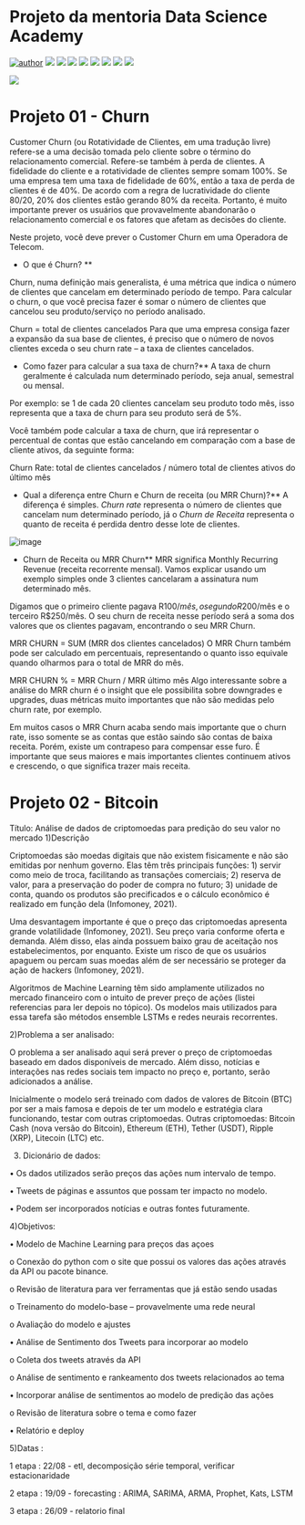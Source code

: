 # Projeto da mentoria Data Science Academy

[![author](https://img.shields.io/badge/author-RafaelGallo-red.svg)](https://github.com/RafaelGallo?tab=repositories) 
[![](https://img.shields.io/badge/python-3.7+-blue.svg)](https://www.python.org/downloads/release/python-374/) 
[![](https://img.shields.io/badge/Pandas-blue.svg)](https://pandas.pydata.org/) 
[![](https://img.shields.io/badge/Matplotlib-blue.svg)](https://matplotlib.org/)
[![](https://img.shields.io/badge/plotly-green.svg)](https://plotly.com/)
[![](https://img.shields.io/badge/Seaborn-green.svg)](https://seaborn.pydata.org/)
[![](https://img.shields.io/badge/Matplotlib-orange.svg)](https://scikit-learn.org/stable/) 
[![](https://img.shields.io/badge/Scikit_Learn-green.svg)](https://scikit-learn.org/stable/)
[![](https://img.shields.io/badge/Numpy-White.svg)](https://numpy.org/)

![](https://github.com/RafaelGallo/Mentoria-machine-learning---DSA-2021/blob/main/src/25332.jpg)

# Projeto 01 - Churn
Customer Churn (ou Rotatividade de Clientes, em uma tradução livre) refere-se a uma decisão tomada pelo cliente sobre o término do relacionamento comercial. Refere-se também à perda de clientes. A fidelidade do cliente e a rotatividade de clientes sempre somam 100%. Se uma empresa tem uma taxa de fidelidade de 60%, então a taxa de perda de clientes é de 40%. De acordo com a regra de lucratividade do cliente 80/20, 20% dos clientes estão gerando 80% da receita. Portanto, é muito importante prever os usuários que provavelmente abandonarão o relacionamento comercial e os fatores que afetam as decisões do cliente.

Neste projeto, você deve prever o Customer Churn em uma Operadora de Telecom.

* O que é Churn? **

Churn, numa definição mais generalista, é uma métrica que indica o número de clientes que cancelam em determinado período de tempo. Para calcular o churn, o que você precisa fazer é somar o número de clientes que cancelou seu produto/serviço no período analisado.

Churn = total de clientes cancelados
Para que uma empresa consiga fazer a expansão da sua base de clientes, é preciso que o número de novos clientes exceda o seu churn rate – a taxa de clientes cancelados.

* Como fazer para calcular a sua taxa de churn?**
A taxa de churn geralmente é calculada num determinado período, seja anual, semestral ou mensal.

Por exemplo: se 1 de cada 20 clientes cancelam seu produto todo mês, isso representa que a taxa de churn para seu produto será de 5%.

Você também pode calcular a taxa de churn, que irá representar o percentual de contas que estão cancelando em comparação com a base de cliente ativos, da seguinte forma:

Churn Rate: total de clientes cancelados / número total de clientes ativos do último mês

* Qual a diferença entre Churn e Churn de receita (ou MRR Churn)?**
A diferença é simples. *Churn rate* representa o número de clientes que cancelam num determinado período, já o *Churn de Receita* representa o quanto de receita é perdida dentro desse lote de clientes.


![image](https://user-images.githubusercontent.com/72530507/131258231-370315c1-dc6a-482d-88fd-c5aa2351944f.png)


* Churn de Receita ou MRR Churn**
MRR significa Monthly Recurring Revenue (receita recorrente mensal). Vamos explicar usando um exemplo simples onde 3 clientes cancelaram a assinatura num determinado mês.

Digamos que o primeiro cliente pagava R$100/mês, o segundo R$200/mês e o terceiro R$250/mês. O seu churn de receita nesse período será a soma dos valores que os clientes pagavam, encontrando o seu MRR Churn.

MRR CHURN = SUM (MRR dos clientes cancelados)
O MRR Churn também pode ser calculado em percentuais, representando o quanto isso equivale quando olharmos para o total de MRR do mês.

MRR CHURN % = MRR Churn / MRR último mês
Algo interessante sobre a análise do MRR churn é o insight que ele possibilita sobre downgrades e upgrades, duas métricas muito importantes que não são medidas pelo churn rate, por exemplo.

Em muitos casos o MRR Churn acaba sendo mais importante que o churn rate, isso somente se as contas que estão saindo são contas de baixa receita. Porém, existe um contrapeso para compensar esse furo. É importante que seus maiores e mais importantes clientes continuem ativos e crescendo, o que significa trazer mais receita.


# Projeto 02 - Bitcoin

Título: Análise de dados de criptomoedas para predição do seu valor no mercado
1)Descrição

Criptomoedas são moedas digitais que não existem fisicamente e não são emitidas por nenhum governo. Elas têm três principais funções: 1) servir como meio de troca, facilitando as transações comerciais; 2) reserva de valor, para a preservação do poder de compra no futuro; 3) unidade de conta, quando os produtos são precificados e o cálculo econômico é realizado em função dela (Infomoney, 2021).

Uma desvantagem importante é que o preço das criptomoedas apresenta grande volatilidade (Infomoney, 2021). Seu preço varia conforme oferta e demanda. Além disso, elas ainda possuem baixo grau de aceitação nos estabelecimentos, por enquanto. Existe um risco de que os usuários apaguem ou percam suas moedas além de ser necessário se proteger da ação de hackers (Infomoney, 2021).

Algoritmos de Machine Learning têm sido amplamente utilizados no mercado financeiro com o intuito de prever preço de ações (listei referencias para ler depois no tópico). Os modelos mais utilizados para essa tarefa são métodos ensemble LSTMs e redes neurais recorrentes.

2)Problema a ser analisado:

O problema a ser analisado aqui será prever o preço de criptomoedas baseado em dados disponíveis de mercado. Além disso, notícias e interações nas redes sociais tem impacto no preço e, portanto, serão adicionados a análise.

Inicialmente o modelo será treinado com dados de valores de Bitcoin (BTC) por ser a mais famosa e depois de ter um modelo e estratégia clara funcionando, testar com outras criptomoedas. Outras criptomoedas: Bitcoin Cash (nova versão do Bitcoin), Ethereum (ETH), Tether (USDT), Ripple (XRP), Litecoin (LTC) etc.

3) Dicionário de dados:

• Os dados utilizados serão preços das ações num intervalo de tempo.

• Tweets de páginas e assuntos que possam ter impacto no modelo.

• Podem ser incorporados notícias e outras fontes futuramente.

4)Objetivos:

• Modelo de Machine Learning para preços das açoes

o Conexão do python com o site que possui os valores das ações através da API ou pacote binance.

o Revisão de literatura para ver ferramentas que já estão sendo usadas

o Treinamento do modelo-base – provavelmente uma rede neural

o Avaliação do modelo e ajustes

• Análise de Sentimento dos Tweets para incorporar ao modelo

o Coleta dos tweets através da API

o Análise de sentimento e rankeamento dos tweets relacionados ao tema

• Incorporar análise de sentimentos ao modelo de predição das ações

o Revisão de literatura sobre o tema e como fazer

• Relatório e deploy

5)Datas :

1 etapa : 22/08 - etl, decomposição série temporal, verificar estacionaridade

2 etapa : 19/09 - forecasting : ARIMA, SARIMA, ARMA, Prophet, Kats, LSTM

3 etapa : 26/09 - relatorio final
